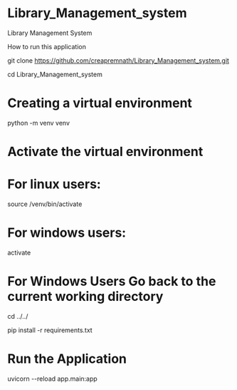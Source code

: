 # Library_Management_system
Library Management System

How to run this application

git clone https://github.com/creapremnath/Library_Management_system.git

cd Library_Management_system


# Creating a virtual environment
python -m venv venv

# Activate the virtual environment
# For linux users:
source /venv/bin/activate

# For windows users:
activate

# For Windows Users Go back to the current working directory
cd ../../

pip install -r requirements.txt

# Run the Application

uvicorn --reload app.main:app




